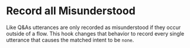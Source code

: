 # Record all Misunderstood

Like Q&As utterances are only recorded as misunderstood if they occur outside of a flow. This hook changes that behavior to record every single utterance that causes the matched intent to be `none`.
